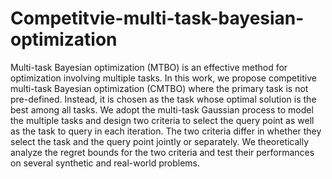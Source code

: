 # Competitvie-multi-task-bayesian-optimization
Multi-task Bayesian optimization (MTBO) is an effective method for optimization involving multiple tasks. In this work,
we propose competitive multi-task Bayesian optimization (CMTBO) where the primary task is not pre-defined. Instead, it is chosen as the
task whose optimal solution is the best among all tasks. We adopt the multi-task Gaussian process to model the multiple tasks and design
two criteria to select the query point as well as the task to query in each iteration. The two criteria differ in whether they select the task
and the query point jointly or separately. We theoretically analyze the regret bounds for the two criteria and test their performances on
several synthetic and real-world problems.
